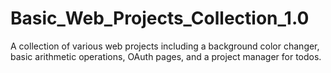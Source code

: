 # Basic_Web_Projects_Collection_1.0
 A collection of various web projects including a background color changer, basic arithmetic operations, OAuth pages, and a project manager for todos.

